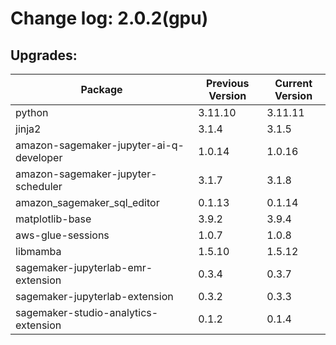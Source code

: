 # Change log: 2.0.2(gpu)

## Upgrades: 

Package | Previous Version | Current Version
---|---|---
python|3.11.10|3.11.11
jinja2|3.1.4|3.1.5
amazon-sagemaker-jupyter-ai-q-developer|1.0.14|1.0.16
amazon-sagemaker-jupyter-scheduler|3.1.7|3.1.8
amazon_sagemaker_sql_editor|0.1.13|0.1.14
matplotlib-base|3.9.2|3.9.4
aws-glue-sessions|1.0.7|1.0.8
libmamba|1.5.10|1.5.12
sagemaker-jupyterlab-emr-extension|0.3.4|0.3.7
sagemaker-jupyterlab-extension|0.3.2|0.3.3
sagemaker-studio-analytics-extension|0.1.2|0.1.4

